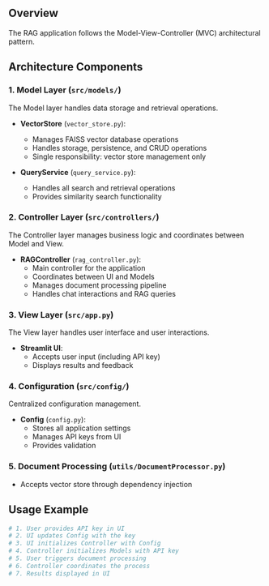 ## Overview

The RAG application follows the Model-View-Controller (MVC) architectural pattern.

## Architecture Components

### 1. **Model Layer** (`src/models/`)
The Model layer handles data storage and retrieval operations.

- **VectorStore** (`vector_store.py`): 
  - Manages FAISS vector database operations
  - Handles storage, persistence, and CRUD operations
  - Single responsibility: vector store management only

- **QueryService** (`query_service.py`):
  - Handles all search and retrieval operations
  - Provides similarity search functionality

### 2. **Controller Layer** (`src/controllers/`)
The Controller layer manages business logic and coordinates between Model and View.

- **RAGController** (`rag_controller.py`):
  - Main controller for the application
  - Coordinates between UI and Models
  - Manages document processing pipeline
  - Handles chat interactions and RAG queries

### 3. **View Layer** (`src/app.py`)
The View layer handles user interface and user interactions.

- **Streamlit UI**:
  - Accepts user input (including API key)
  - Displays results and feedback

### 4. **Configuration** (`src/config/`)
Centralized configuration management.

- **Config** (`config.py`):
  - Stores all application settings
  - Manages API keys from UI
  - Provides validation

### 5. **Document Processing** (`utils/DocumentProcessor.py`)

- Accepts vector store through dependency injection

## Usage Example

```python
# 1. User provides API key in UI
# 2. UI updates Config with the key
# 3. UI initializes Controller with Config
# 4. Controller initializes Models with API key
# 5. User triggers document processing
# 6. Controller coordinates the process
# 7. Results displayed in UI
```
